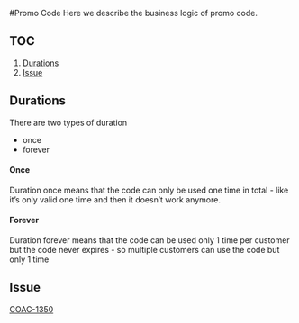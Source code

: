 #Promo Code
Here we describe the business logic of promo code. 

## TOC
1. [Durations](#Durations)
2. [Issue](#Issue)

## Durations
There are two types of duration
- once 
- forever
#### Once
Duration once means that the code can only be used one time in total - like it’s only valid one time and then it doesn’t work anymore. 
#### Forever
Duration forever means that the code can be used only 1 time per customer but the code never expires - so multiple customers can use the code but only 1 time

## Issue
[COAC-1350](https://tikweb.atlassian.net/browse/COAC-1350)
